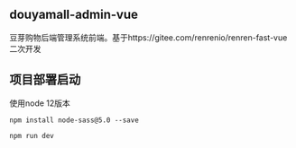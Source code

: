 ## douyamall-admin-vue

豆芽购物后端管理系统前端。基于https://gitee.com/renrenio/renren-fast-vue二次开发

## 项目部署启动

使用node 12版本

```shell
npm install node-sass@5.0 --save

npm run dev
```
